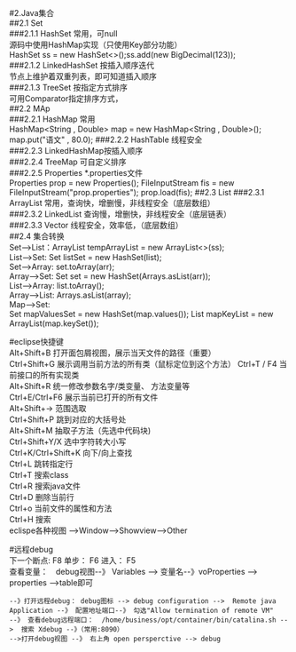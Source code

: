 #2.Java集合  
##2.1 Set  
###2.1.1 HashSet 常用，可null   
    源码中使用HashMap实现（只使用Key部分功能）  
    HashSet<BigDecimal> ss = new HashSet<>();ss.add(new BigDecimal(123));  
###2.1.2 LinkedHashSet 按插入顺序迭代  
    节点上维护着双重列表，即可知道插入顺序  
###2.1.3 TreeSet 按指定方式排序  
    可用Comparator指定排序方式，  
##2.2 MAp  
###2.2.1 HashMap 常用  
    HashMap<String , Double> map = new HashMap<String , Double>(); 
    map.put("语文" , 80.0);
###2.2.2 HashTable 线程安全  
###2.2.3 LinkedHashMap按插入顺序  
###2.2.4 TreeMap 可自定义排序  
###2.2.5 Properties *.properties文件  
    Properties prop = new Properties(); 
    FileInputStream fis = new FileInputStream("prop.properties");
    prop.load(fis); 
##2.3 List
###2.3.1 ArrayList 常用，查询快，增删慢，非线程安全（底层数组）  
###2.3.2 LinkedList 查询慢，增删快，非线程安全（底层链表）  
###2.3.3 Vector 线程安全，效率低，（底层数组）  
##2.4 集合转换  
    Set-->List：ArrayList<BigDecimal> tempArrayList = new ArrayList<>(ss);  
    List-->Set: Set<String> listSet = new HashSet<String>(list);  
    Set-->Array: set.toArray(arr);  
    Array-->Set: Set<String> set = new HashSet<String>(Arrays.asList(arr));  
    List-->Array: list.toArray();  
    Array-->List: Arrays.asList(array);  
    Map-->Set:  
        Set<String> mapValuesSet = new HashSet<String>(map.values()); 
        List<String> mapKeyList = new ArrayList<String>(map.keySet()); 


#eclipse快捷键  
    Alt+Shift+B 打开面包屑视图，展示当天文件的路径（重要）  
    Ctrl+Shift+G  展示调用当前方法的所有类（鼠标定位到这个方法） 
    Ctrl+T / F4  当前接口的所有实现类    
    Alt+Shift+R  统一修改参数名字/类变量、 方法变量等  
    Ctrl+E/Ctrl+F6 展示当前已打开的所有文件  
    Alt+Shift+->  范围选取  
    Ctrl+Shift+P  跳到对应的大括号处  
    Alt+Shift+M   抽取子方法（先选中代码块)  
    Ctrl+Shift+Y/X  选中字符转大小写  
    Ctrl+K/Ctrl+Shift+K 向下/向上查找  
    Ctrl+L  跳转指定行  
    Ctrl+T 搜索class  
    Ctrl+R 搜索java文件  
    Ctrl+D  删除当前行  
    Ctrl+o  当前文件的属性和方法  
    Ctrl+H  搜索  
    eclispe各种视图 -->Window-->Showview-->Other  




#远程debug  
    下一个断点: F8  单步： F6	  进入： F5  
    查看变量：　debug视图--》 Variables --> 变量名--》voProperties --> properties -->table即可  

    --》打开远程debug： debug图标 --> debug configuration -->  Remote java Application --》 配置地址端口--》 勾选"Allow termination of remote VM"
    --》 查看debug远程端口：  /home/business/opt/container/bin/catalina.sh -->  搜索 Xdebug --》（常用:8090）
    -->打开debug视图 --》 右上角 open persperctive --> debug
